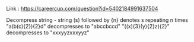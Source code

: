 Link : https://careercup.com/question?id=5402184991637504

Decompress string - string (s) followed by {n} denotes s repeating n times 
"a(b(c){2}){2}d" decompresses to "abccbccd" 
"((x){3}(y){2}z){2}" decompresses to "xxxyyzxxxyyz"
